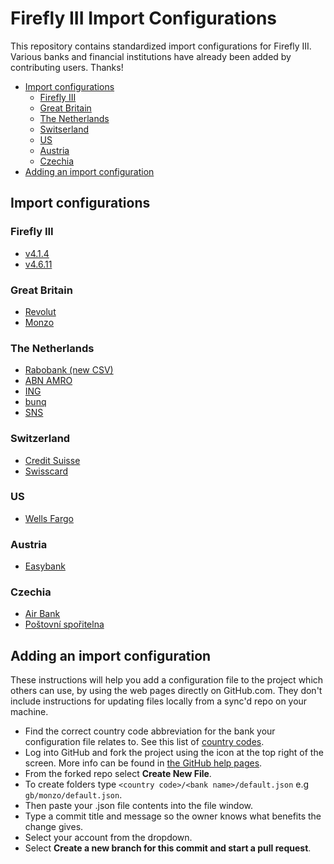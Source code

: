 # Firefly III Import Configurations
This repository contains standardized import configurations for Firefly III. Various banks and financial institutions have already been added by contributing users. Thanks!

<!-- MarkdownTOC autolink="true" -->

- [Import configurations](#import-configurations)
	- [Firefly III](#firefly-iii)
	- [Great Britain](#great-britain)
	- [The Netherlands](#the-netherlands)
	- [Switserland](#switserland)
	- [US](#us)
	- [Austria](#austria)
	- [Czechia](#czechia)
- [Adding an import configuration](#adding-an-import-configuration)

<!-- /MarkdownTOC -->



## Import configurations
### Firefly III
* [v4.1.4](https://raw.githubusercontent.com/firefly-iii/import-configurations/master/firefly-iii/4.1.4.json)
* [v4.6.11](https://raw.githubusercontent.com/firefly-iii/import-configurations/master/firefly-iii/4.6.11.json)

### Great Britain
* [Revolut](https://github.com/firefly-iii/import-configurations/blob/master/gb/revolut/default.json)
* [Monzo](https://github.com/firefly-iii/import-configurations/blob/master/gb/monzo/default.json)

### The Netherlands
* [Rabobank (new CSV)](https://github.com/firefly-iii/import-configurations/blob/master/nl/rabobank/rabobank-new-csv-format.json)
* [ABN AMRO](https://github.com/firefly-iii/import-configurations/blob/master/nl/abnamro/default.json)
* [ING](https://raw.githubusercontent.com/firefly-iii/import-configurations/master/nl/ing/default.json)
* [bunq](https://github.com/firefly-iii/import-configurations/blob/master/nl/bunq/default.json)
* [SNS](https://github.com/firefly-iii/import-configurations/blob/master/nl/sns/default.json)

### Switzerland
* [Credit Suisse](https://github.com/firefly-iii/import-configurations/blob/master/ch/creditsuisse/default.json)
* [Swisscard](https://github.com/firefly-iii/import-configurations/blob/master/ch/swisscard/default.json)

### US
* [Wells Fargo](https://github.com/firefly-iii/import-configurations/blob/master/us/wellsfargo/default.json)

### Austria
* [Easybank](https://github.com/firefly-iii/import-configurations/blob/master/at/easybank/default.json)

### Czechia
* [Air Bank](https://github.com/firefly-iii/import-configurations/blob/master/cz/airbank/default.json)
* [Poštovní spořitelna](https://github.com/firefly-iii/import-configurations/blob/master/cz/postovnisporitelna/default.json)

## Adding an import configuration

These instructions will help you add a configuration file to the project which others can use, by using the web pages directly on GitHub.com.  They don't include instructions for updating files locally from a sync'd repo on your machine.

* Find the correct country code abbreviation for the bank your configuration file relates to.  See this list of [country codes](https://en.wikipedia.org/wiki/ISO_3166-1_alpha-2#Officially_assigned_code_elements).
* Log into GitHub and fork the project using the icon at the top right of the screen.  More info can be found in [the GitHub help pages](https://help.github.com/articles/fork-a-repo/).
* From the forked repo select **Create New File**.
* To create folders type `<country code>/<bank name>/default.json` e.g `gb/monzo/default.json`.
* Then paste your .json file contents into the file window.
* Type a commit title and message so the owner knows what benefits the change gives.
* Select your account from the dropdown.
* Select __Create a new branch for this commit and start a pull request__.
